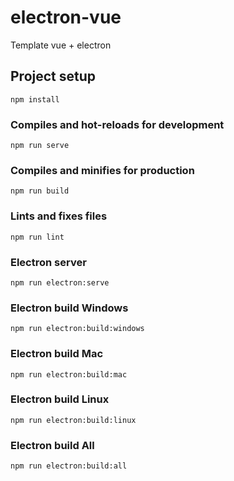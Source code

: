 # electron-vue

Template vue + electron
## Project setup
```
npm install
```

### Compiles and hot-reloads for development
```
npm run serve
```

### Compiles and minifies for production
```
npm run build
```
### Lints and fixes files
```
npm run lint
```
### Electron server
```
npm run electron:serve
```
### Electron build Windows
```
npm run electron:build:windows
```
### Electron build Mac
```
npm run electron:build:mac
```
### Electron build Linux
```
npm run electron:build:linux
```
### Electron build All
```
npm run electron:build:all
```

